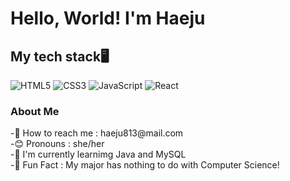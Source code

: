 
<h1>Hello, World! I'm Haeju</h1>

<h2>My tech stack🖥</h2>

![HTML5](https://img.shields.io/badge/-HTML5-F05032?style=flat&logo=html5&logoColor=ffffff)
![CSS3](https://img.shields.io/badge/-CSS3-007ACC?style=flat&logo=css3)
![JavaScript](https://img.shields.io/badge/-JavaScript-%23F7DF1C?style=flat&logo=javascript&logoColor=000000&labelColor=%23F7DF1C&color=%23FFCE5A)
![React](https://img.shields.io/badge/-React-222222?style=flat&logo=react)

<h3>About Me</h3>
-🔗 How to reach me : haeju813@mail.com <br />
-😊 Pronouns : she/her <br />
-📒 I'm currently learnimg Java and MySQL <br />
-🤣 Fun Fact : My major has nothing to do with Computer Science! <br />
